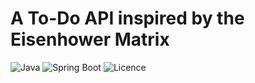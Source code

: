 # A To-Do API inspired by the Eisenhower Matrix

![Java](https://img.shields.io/badge/Java-25-orange?style=for-the-badge)
![Spring Boot](https://img.shields.io/badge/Spring%20Boot-3.5.6-green?style=for-the-badge)
![Licence](https://img.shields.io/badge/Licence-MIT-pink?style=for-the-badge)